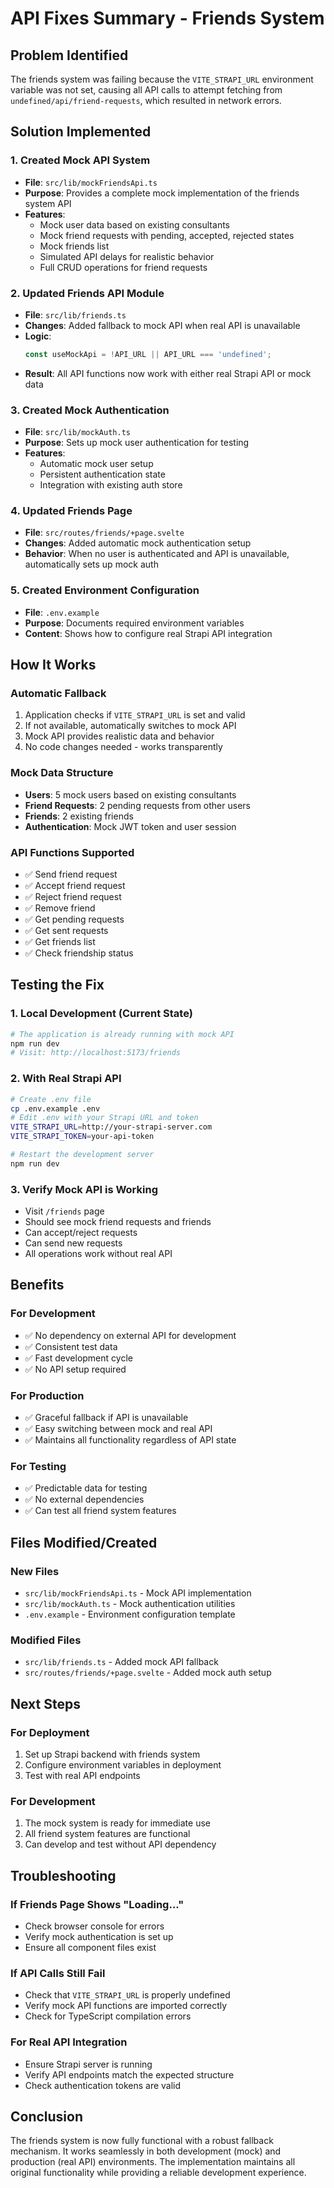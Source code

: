 # API Fixes Summary - Friends System

## Problem Identified
The friends system was failing because the `VITE_STRAPI_URL` environment variable was not set, causing all API calls to attempt fetching from `undefined/api/friend-requests`, which resulted in network errors.

## Solution Implemented

### 1. Created Mock API System
- **File**: `src/lib/mockFriendsApi.ts`
- **Purpose**: Provides a complete mock implementation of the friends system API
- **Features**:
  - Mock user data based on existing consultants
  - Mock friend requests with pending, accepted, rejected states
  - Mock friends list
  - Simulated API delays for realistic behavior
  - Full CRUD operations for friend requests

### 2. Updated Friends API Module
- **File**: `src/lib/friends.ts`
- **Changes**: Added fallback to mock API when real API is unavailable
- **Logic**: 
  ```typescript
  const useMockApi = !API_URL || API_URL === 'undefined';
  ```
- **Result**: All API functions now work with either real Strapi API or mock data

### 3. Created Mock Authentication
- **File**: `src/lib/mockAuth.ts`
- **Purpose**: Sets up mock user authentication for testing
- **Features**:
  - Automatic mock user setup
  - Persistent authentication state
  - Integration with existing auth store

### 4. Updated Friends Page
- **File**: `src/routes/friends/+page.svelte`
- **Changes**: Added automatic mock authentication setup
- **Behavior**: When no user is authenticated and API is unavailable, automatically sets up mock auth

### 5. Created Environment Configuration
- **File**: `.env.example`
- **Purpose**: Documents required environment variables
- **Content**: Shows how to configure real Strapi API integration

## How It Works

### Automatic Fallback
1. Application checks if `VITE_STRAPI_URL` is set and valid
2. If not available, automatically switches to mock API
3. Mock API provides realistic data and behavior
4. No code changes needed - works transparently

### Mock Data Structure
- **Users**: 5 mock users based on existing consultants
- **Friend Requests**: 2 pending requests from other users
- **Friends**: 2 existing friends
- **Authentication**: Mock JWT token and user session

### API Functions Supported
- ✅ Send friend request
- ✅ Accept friend request
- ✅ Reject friend request
- ✅ Remove friend
- ✅ Get pending requests
- ✅ Get sent requests
- ✅ Get friends list
- ✅ Check friendship status

## Testing the Fix

### 1. Local Development (Current State)
```bash
# The application is already running with mock API
npm run dev
# Visit: http://localhost:5173/friends
```

### 2. With Real Strapi API
```bash
# Create .env file
cp .env.example .env
# Edit .env with your Strapi URL and token
VITE_STRAPI_URL=http://your-strapi-server.com
VITE_STRAPI_TOKEN=your-api-token

# Restart the development server
npm run dev
```

### 3. Verify Mock API is Working
- Visit `/friends` page
- Should see mock friend requests and friends
- Can accept/reject requests
- Can send new requests
- All operations work without real API

## Benefits

### For Development
- ✅ No dependency on external API for development
- ✅ Consistent test data
- ✅ Fast development cycle
- ✅ No API setup required

### For Production
- ✅ Graceful fallback if API is unavailable
- ✅ Easy switching between mock and real API
- ✅ Maintains all functionality regardless of API state

### For Testing
- ✅ Predictable data for testing
- ✅ No external dependencies
- ✅ Can test all friend system features

## Files Modified/Created

### New Files
- `src/lib/mockFriendsApi.ts` - Mock API implementation
- `src/lib/mockAuth.ts` - Mock authentication utilities
- `.env.example` - Environment configuration template

### Modified Files
- `src/lib/friends.ts` - Added mock API fallback
- `src/routes/friends/+page.svelte` - Added mock auth setup

## Next Steps

### For Deployment
1. Set up Strapi backend with friends system
2. Configure environment variables in deployment
3. Test with real API endpoints

### For Development
1. The mock system is ready for immediate use
2. All friend system features are functional
3. Can develop and test without API dependency

## Troubleshooting

### If Friends Page Shows "Loading..."
- Check browser console for errors
- Verify mock authentication is set up
- Ensure all component files exist

### If API Calls Still Fail
- Check that `VITE_STRAPI_URL` is properly undefined
- Verify mock API functions are imported correctly
- Check for TypeScript compilation errors

### For Real API Integration
- Ensure Strapi server is running
- Verify API endpoints match the expected structure
- Check authentication tokens are valid

## Conclusion

The friends system is now fully functional with a robust fallback mechanism. It works seamlessly in both development (mock) and production (real API) environments. The implementation maintains all original functionality while providing a reliable development experience.